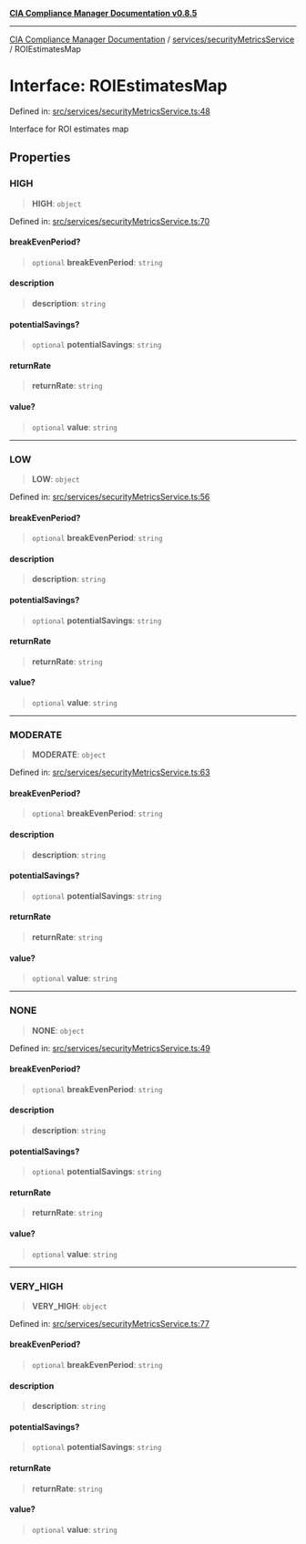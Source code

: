 [**CIA Compliance Manager Documentation v0.8.5**](../../../README.md)

***

[CIA Compliance Manager Documentation](../../../modules.md) / [services/securityMetricsService](../README.md) / ROIEstimatesMap

# Interface: ROIEstimatesMap

Defined in: [src/services/securityMetricsService.ts:48](https://github.com/Hack23/cia-compliance-manager/blob/3ae0301247f765ba03c8c0fe645db4718bb8af76/src/services/securityMetricsService.ts#L48)

Interface for ROI estimates map

## Properties

### HIGH

> **HIGH**: `object`

Defined in: [src/services/securityMetricsService.ts:70](https://github.com/Hack23/cia-compliance-manager/blob/3ae0301247f765ba03c8c0fe645db4718bb8af76/src/services/securityMetricsService.ts#L70)

#### breakEvenPeriod?

> `optional` **breakEvenPeriod**: `string`

#### description

> **description**: `string`

#### potentialSavings?

> `optional` **potentialSavings**: `string`

#### returnRate

> **returnRate**: `string`

#### value?

> `optional` **value**: `string`

***

### LOW

> **LOW**: `object`

Defined in: [src/services/securityMetricsService.ts:56](https://github.com/Hack23/cia-compliance-manager/blob/3ae0301247f765ba03c8c0fe645db4718bb8af76/src/services/securityMetricsService.ts#L56)

#### breakEvenPeriod?

> `optional` **breakEvenPeriod**: `string`

#### description

> **description**: `string`

#### potentialSavings?

> `optional` **potentialSavings**: `string`

#### returnRate

> **returnRate**: `string`

#### value?

> `optional` **value**: `string`

***

### MODERATE

> **MODERATE**: `object`

Defined in: [src/services/securityMetricsService.ts:63](https://github.com/Hack23/cia-compliance-manager/blob/3ae0301247f765ba03c8c0fe645db4718bb8af76/src/services/securityMetricsService.ts#L63)

#### breakEvenPeriod?

> `optional` **breakEvenPeriod**: `string`

#### description

> **description**: `string`

#### potentialSavings?

> `optional` **potentialSavings**: `string`

#### returnRate

> **returnRate**: `string`

#### value?

> `optional` **value**: `string`

***

### NONE

> **NONE**: `object`

Defined in: [src/services/securityMetricsService.ts:49](https://github.com/Hack23/cia-compliance-manager/blob/3ae0301247f765ba03c8c0fe645db4718bb8af76/src/services/securityMetricsService.ts#L49)

#### breakEvenPeriod?

> `optional` **breakEvenPeriod**: `string`

#### description

> **description**: `string`

#### potentialSavings?

> `optional` **potentialSavings**: `string`

#### returnRate

> **returnRate**: `string`

#### value?

> `optional` **value**: `string`

***

### VERY\_HIGH

> **VERY\_HIGH**: `object`

Defined in: [src/services/securityMetricsService.ts:77](https://github.com/Hack23/cia-compliance-manager/blob/3ae0301247f765ba03c8c0fe645db4718bb8af76/src/services/securityMetricsService.ts#L77)

#### breakEvenPeriod?

> `optional` **breakEvenPeriod**: `string`

#### description

> **description**: `string`

#### potentialSavings?

> `optional` **potentialSavings**: `string`

#### returnRate

> **returnRate**: `string`

#### value?

> `optional` **value**: `string`
